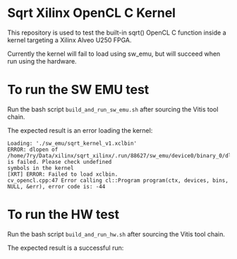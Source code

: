 # Sqrt Xilinx OpenCL C Kernel

This repository is used to test the built-in sqrt() OpenCL C function inside a kernel targeting a Xilinx Alveo U250 FPGA.

Currently the kernel will fail to load using sw_emu, but will succeed when run using the hardware.

# To run the SW EMU test

Run the bash script `build_and_run_sw_emu.sh` after sourcing the Vitis tool chain.

The expected result is an error loading the kernel:

    Loading: './sw_emu/sqrt_kernel_v1.xclbin'
    ERROR: dlopen of /home/7ry/Data/xilinx/sqrt_xilinx/.run/88627/sw_emu/device0/binary_0/dltmp is failed. Please check undefined
    symbols in the kernel
    [XRT] ERROR: Failed to load xclbin.
    cv_opencl.cpp:47 Error calling cl::Program program(ctx, devices, bins, NULL, &err), error code is: -44


# To run the HW test

Run the bash script `build_and_run_hw.sh` after sourcing the Vitis tool chain.

The expected result is a successful run:
